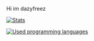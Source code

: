 Hi im dazyfreez



[![Stats](https://github-readme-stats.vercel.app/api?username=dazyfreez&show_icons=true&theme=nightowl)](https://github.com/anuraghazra/github-readme-stats)

[![Used programming languages](https://github-readme-stats.vercel.app/api/top-langs/?username=dazyfreez&theme=nightowl)](https://github.com/anuraghazra/github-readme-stats)
